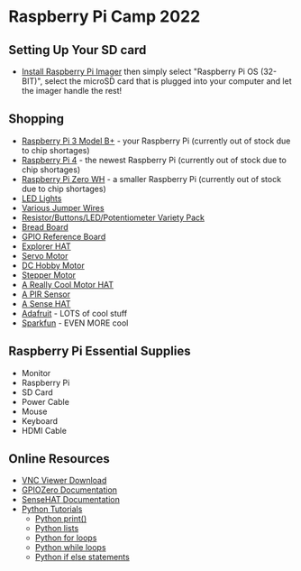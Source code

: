 # Raspberry Pi Camp 2022

## Setting Up Your SD card
- [Install Raspberry Pi Imager](https://www.raspberrypi.com/software/) then simply select "Raspberry Pi OS (32-BIT)", select the microSD card that is plugged into your computer and let the imager handle the rest!

## Shopping
- [Raspberry Pi 3 Model B+](https://www.adafruit.com/product/3775) - your Raspberry Pi (currently out of stock due to chip shortages)
- [Raspberry Pi 4](https://www.adafruit.com/product/4292) - the newest Raspberry Pi (currently out of stock due to chip shortages)
- [Raspberry Pi Zero WH](https://www.adafruit.com/product/3708) - a smaller Raspberry Pi (currently out of stock due to chip shortages)
- [LED Lights](https://www.amazon.com/eBoot-Pieces-Emitting-Diodes-Assorted/dp/B06XPV4CSH/ref=sxin_2_ac_d_rm?keywords=led&pd_rd_i=B06XPV4CSH&pd_rd_r=8f301bb6-1556-43cf-97c4-bf402ef905c4&pd_rd_w=SEJuq&pd_rd_wg=X1Mxy&pf_rd_p=91b604bb-c371-4573-970f-bed68a552852&pf_rd_r=WRKZBY91QAKZ9HYWQPWH&qid=1560889883&s=gateway)
- [Various Jumper Wires](https://www.amazon.com/Multicolored-Breadboard-Dupont-Jumper-Wires/dp/B073X7P6N2/ref=sr_1_1_sspa?keywords=male+to+male+jumper+wires&qid=1560890011&s=gateway&sr=8-1-spons&psc=1)
- [Resistor/Buttons/LED/Potentiometer Variety Pack]([https://www.amazon.com/ELEGOO-Electronics-Component-resistors-Potentiometer/dp/B01ERPXFZK/ref=sr_1_7?keywords=resistors&qid=1560890067&s=gateway&sr=8-7](https://www.amazon.com/EL-CK-002-Electronic-Breadboard-Capacitor-Potentiometer/dp/B01ERP6WL4/ref=sr_1_10?keywords=electronics+variety+pack&qid=1656617172&sr=8-10))
- [Bread Board](https://www.amazon.com/Breadboard-Solderless-Prototype-Universal-Raspberry/dp/B07LF84HWK/ref=sr_1_9?keywords=breadboard&qid=1560890185&s=gateway&sr=8-9)
- [GPIO Reference Board](https://www.amazon.com/GPIO-Reference-Board-Raspberry-Model/dp/B00RHG18E2/ref=sr_1_3?crid=3JPGRZC6SLQ8C&keywords=gpio+reference+board&qid=1560890253&s=gateway&sprefix=GPIO+reference%2Caps%2C153&sr=8-3)
- [Explorer HAT](https://www.amazon.com/PIM082-Explorer-HAT-40-Pin-Raspberry/dp/B00WWQ20MG/ref=sr_1_1?keywords=explorer+hat+pro&qid=1560890568&s=gateway&sr=8-1)
- [Servo Motor](https://www.adafruit.com/product/155)
- [DC Hobby Motor](https://www.adafruit.com/product/711)
- [Stepper Motor](https://www.adafruit.com/product/324)
- [A Really Cool Motor HAT](https://www.adafruit.com/product/2348)
- [A PIR Sensor](https://www.amazon.com/DIYmall-HC-SR501-Infrared-Sensor-Arduino/dp/B07CSM3K63/ref=sr_1_5?crid=2PVE37OEZ3ZXM&keywords=pir+sensor&qid=1561071993&s=gateway&sprefix=PIR+%2Caps%2C162&sr=8-5)
- [A Sense HAT](https://www.raspberrypi.org/products/sense-hat/)
- [Adafruit](https://www.adafruit.com/) - LOTS of cool stuff
- [Sparkfun](https://www.sparkfun.com/) - EVEN MORE cool


## Raspberry Pi Essential Supplies
- Monitor
- Raspberry Pi
- SD Card
- Power Cable
- Mouse
- Keyboard
- HDMI Cable


## Online Resources
- [VNC Viewer Download](https://www.realvnc.com/en/connect/download/viewer/)
- [GPIOZero Documentation](https://gpiozero.readthedocs.io/en/stable/)
- [SenseHAT Documentation](https://www.raspberrypi.org/documentation/hardware/sense-hat/)
- [Python Tutorials](https://www.w3schools.com/python/)
  - [Python print()](https://www.w3schools.com/python/python_intro.asp)
  - [Python lists](https://www.w3schools.com/python/python_lists.asp)
  - [Python for loops](https://www.w3schools.com/python/python_for_loops.asp)
  - [Python while loops](https://www.w3schools.com/python/python_while_loops.asp)
  - [Python if else statements](https://www.w3schools.com/python/python_conditions.asp)
